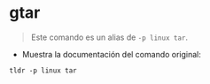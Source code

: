 # gtar

> Este comando es un alias de `-p linux tar`.

- Muestra la documentación del comando original:

`tldr -p linux tar`
